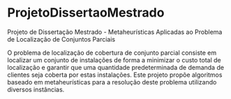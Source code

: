 # ProjetoDissertaoMestrado
Projeto de Dissertação Mestrado - Metaheurísticas Aplicadas ao Problema de Localização de Conjuntos Parciais

O problema de localização de cobertura de conjunto parcial consiste em localizar um conjunto de instalações de forma a minimizar o custo total de localização 
e garantir que uma quantidade predeterminada de demanda de clientes seja coberta por estas instalações. 
Este projeto propõe algoritmos baseado em metaheurísticas para a resolução deste problema utilizando diversos instâncias.
